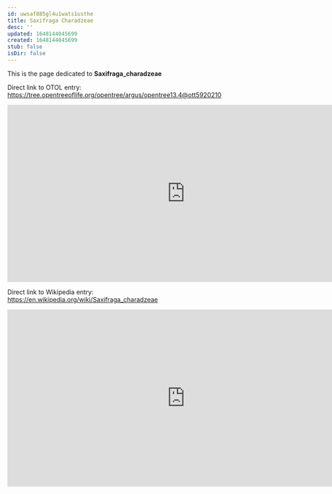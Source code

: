 ```yaml
---
id: uwsaf885gl4u1wats1usthe
title: Saxifraga Charadzeae
desc: ''
updated: 1648144045699
created: 1648144045699
stub: false
isDir: false
---
```

This is the page dedicated to **Saxifraga_charadzeae**


Direct link to OTOL entry: https://tree.opentreeoflife.org/opentree/argus/opentree13.4@ott5920210



<html>
    <body>
    <iframe src="https://tree.opentreeoflife.org/opentree/argus/opentree13.4@ott5920210"
    width="800" height="400" frameborder="0" allowfullscreen> </iframe>
    </body>
</html>
    


Direct link to Wikipedia entry: https://en.wikipedia.org/wiki/Saxifraga_charadzeae



<html>
    <body>
    <iframe src="https://en.wikipedia.org/wiki/Saxifraga_charadzeae"
    width="800" height="400" frameborder="0" allowfullscreen> </iframe>
    </body>
</html>
    
